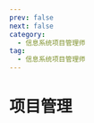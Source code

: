 ```yaml
---
prev: false
next: false
category:
  - 信息系统项目管理师
tag:
  - 信息系统项目管理师
---
```


# 项目管理

<!-- more -->

##
